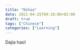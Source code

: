 ```yaml
---
title: "Nihao"
date: 2021-04-25T09:18:00+02:00
draft: true
tags: ["Chinese"]
categories: ["Learning"]
---
```


Dajia hao!
